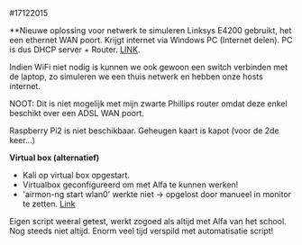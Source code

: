 #17122015

**Nieuwe oplossing voor netwerk te simuleren
Linksys E4200 gebruikt, het een ethernet WAN poort. Krijgt internet via Windows PC (Internet delen). PC is dus DHCP server + Router. [LINK](http://windows.microsoft.com/nl-be/windows/using-internet-connection-sharing#1TC=windows-7).

Indien WiFi niet nodig is kunnen we ook gewoon een switch verbinden met de laptop, zo simuleren we een thuis netwerk en hebben onze hosts internet.

NOOT: Dit is niet mogelijk met mijn zwarte Phillips router omdat deze enkel beschikt over een ADSL WAN poort.

Raspberry Pi2 is niet beschikbaar. Geheugen kaart is kapot (voor de 2de keer...)

**Virtual box (alternatief)**
* Kali op virtual box opgestart.
* Virtualbox geconfigureerd om met Alfa te kunnen werken!
* 'airmon-ng start wlan0' werkte niet -> opgelost door manueel in monitor te zetten. [Link](https://taufanlubis.wordpress.com/2010/05/14/how-to-fix-ioctlsiocsiwmode-failed-device-or-resource-busy-problem/)

Eigen script weeral getest, werkt zogoed als altijd met Alfa van het school. Nog steeds niet altijd. Enorm veel tijd verspild met automatisatie script!
